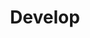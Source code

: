 ---
title: 500. Develop
menu:
  sidebar:
    name: 500. Develop
    identifier: develop
    weight: 500
---